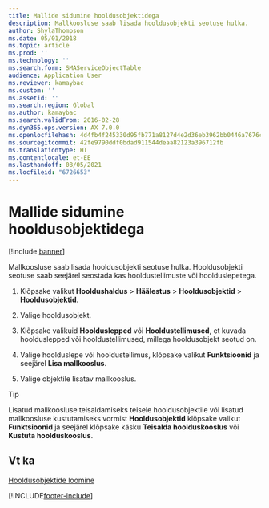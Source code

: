 ```yaml
---
title: Mallide sidumine hooldusobjektidega
description: Mallkoosluse saab lisada hooldusobjekti seotuse hulka.
author: ShylaThompson
ms.date: 05/01/2018
ms.topic: article
ms.prod: ''
ms.technology: ''
ms.search.form: SMAServiceObjectTable
audience: Application User
ms.reviewer: kamaybac
ms.custom: ''
ms.assetid: ''
ms.search.region: Global
ms.author: kamaybac
ms.search.validFrom: 2016-02-28
ms.dyn365.ops.version: AX 7.0.0
ms.openlocfilehash: 4d4fb4f245330d95fb771a8127d4e2d36eb3962bb0446a7676c2c498112567ea
ms.sourcegitcommit: 42fe9790ddf0bdad911544deaa82123a396712fb
ms.translationtype: HT
ms.contentlocale: et-EE
ms.lasthandoff: 08/05/2021
ms.locfileid: "6726653"
---
```

# <a name="attach-templates-to-service-objects"></a>Mallide sidumine hooldusobjektidega    

[!include [banner](../includes/banner.md)]


Mallkoosluse saab lisada hooldusobjekti seotuse hulka. Hooldusobjekti seotuse saab seejärel seostada kas hooldustellimuste või hoolduslepetega.

1.  Klõpsake valikut **Hooldushaldus** \> **Häälestus** \> **Hooldusobjektid** \> **Hooldusobjektid**.

2.  Valige hooldusobjekt.

3.  Klõpsake valikuid **Hoolduslepped** või **Hooldustellimused**, et kuvada hoolduslepped või hooldustellimused, millega hooldusobjekt seotud on.

4.  Valige hoolduslepe või hooldustellimus, klõpsake valikut **Funktsioonid** ja seejärel **Lisa mallkooslus**.

5.  Valige objektile lisatav mallkooslus.


> [!TIP]
> <P>Lisatud mallkoosluse teisaldamiseks teisele hooldusobjektile või lisatud mallkoosluse kustutamiseks vormist <STRONG>Hooldusobjektid</STRONG> klõpsake valikut <STRONG>Funktsioonid</STRONG> ja seejärel klõpsake käsku <STRONG>Teisalda hoolduskooslus</STRONG> või <STRONG>Kustuta hoolduskooslus</STRONG>.</P>



## <a name="see-also"></a>Vt ka

[Hooldusobjektide loomine](create-service-objects.md)

  




[!INCLUDE[footer-include](../../includes/footer-banner.md)]